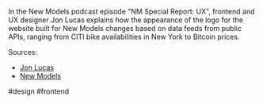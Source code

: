 In the New Models podcast episode "NM Special Report: UX", frontend and UX designer Jon Lucas explains how the appearance of the logo for the website built for New Models changes based on data feeds from public APIs, ranging from CITI bike availabilities in New York to Bitcoin prices.

Sources:
- [Jon Lucas](https://jon-l.com/)
- [New Models](https://newmodels.io/)

#design #frontend
